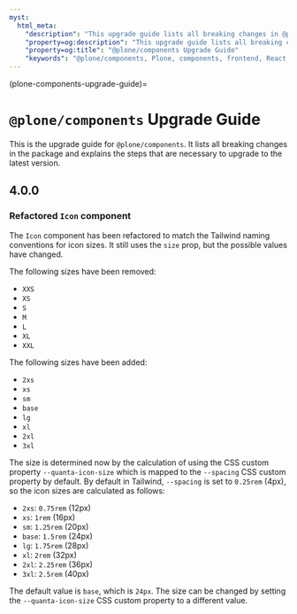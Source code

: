 ```yaml
---
myst:
  html_meta:
    "description": "This upgrade guide lists all breaking changes in @plone/components and explains the steps that are necessary to upgrade to the latest version."
    "property=og:description": "This upgrade guide lists all breaking changes in @plone/components and explains the steps that are necessary to upgrade to the latest version."
    "property=og:title": "@plone/components Upgrade Guide"
    "keywords": "@plone/components, Plone, components, frontend, React, Upgrade, Guide"
---
```


(plone-components-upgrade-guide)=

# `@plone/components` Upgrade Guide

This is the upgrade guide for `@plone/components`. It lists all breaking changes in the package and explains the steps that are necessary to upgrade to the latest version.

## 4.0.0

### Refactored `Icon` component

The `Icon` component has been refactored to match the Tailwind naming conventions for icon sizes.
It still uses the `size` prop, but the possible values have changed.

The following sizes have been removed:
- `XXS`
- `XS`
- `S`
- `M`
- `L`
- `XL`
- `XXL`

The following sizes have been added:
- `2xs`
- `xs`
- `sm`
- `base`
- `lg`
- `xl`
- `2xl`
- `3xl`

The size is determined now by the calculation of using the CSS custom property `--quanta-icon-size` which is mapped to the `--spacing` CSS custom property by default.
By default in Tailwind, `--spacing` is set to `0.25rem` (4px), so the icon sizes are calculated as follows:
- `2xs`: `0.75rem` (12px)
- `xs`: `1rem` (16px)
- `sm`: `1.25rem` (20px)
- `base`: `1.5rem` (24px)
- `lg`: `1.75rem` (28px)
- `xl`: `2rem` (32px)
- `2xl`: `2.25rem` (36px)
- `3xl`: `2.5rem` (40px)

The default value is `base`, which is `24px`. The size can be changed by setting the `--quanta-icon-size` CSS custom property to a different value.
